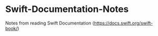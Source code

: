 # Swift-Documentation-Notes
Notes from reading Swift Documentation (https://docs.swift.org/swift-book/) 
